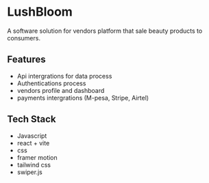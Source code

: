 # LushBloom

A software solution for vendors platform that sale beauty products to consumers.

## Features
- Api intergrations for data process
- Authentications process
- vendors profile and dashboard
- payments intergrations (M-pesa, Stripe, Airtel)

## Tech Stack
- Javascript
- react + vite
- css
- framer motion
- tailwind css
- swiper.js

  
